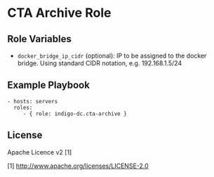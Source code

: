 CTA Archive Role
=========


Role Variables
--------------

- `docker_bridge_ip_cidr` (optional): IP to be assigned to the docker bridge. Using standard CIDR notation, e.g. 192.168.1.5/24

Example Playbook
----------------

    - hosts: servers
      roles:
         - { role: indigo-dc.cta-archive }

License
-------

Apache Licence v2 [1]

[1] http://www.apache.org/licenses/LICENSE-2.0
